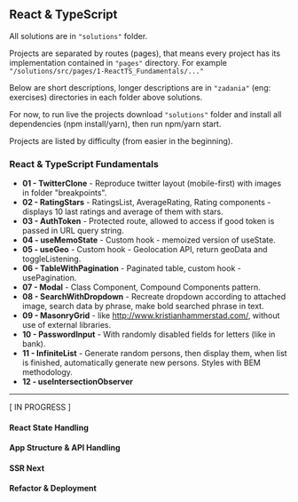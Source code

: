 ## React & TypeScript

All solutions are in `"solutions"` folder.

Projects are separated by routes (pages), that means every project has its implementation contained in `"pages"` directory. For example `"/solutions/src/pages/1-ReactTS_Fundamentals/..."`

Below are short descriptions, longer descriptions are in `"zadania"` (eng: exercises) directories in each folder above solutions.

For now, to run live the projects download `"solutions"` folder and install all dependencies (npm install/yarn), then run npm/yarn start.

Projects are listed by difficulty (from easier in the beginning).

### React & TypeScript Fundamentals

- **01 - TwitterClone** - Reproduce twitter layout (mobile-first) with images in folder "breakpoints".
- **02 - RatingStars** - RatingsList, AverageRating, Rating components - displays 10 last ratings and average of them with stars.
- **03 - AuthToken** - Protected route, allowed to access if good token is passed in URL query string.
- **04 - useMemoState** - Custom hook - memoized version of useState.
- **05 - useGeo** - Custom hook - Geolocation API, return geoData and toggleListening.
- **06 - TableWithPagination** - Paginated table, custom hook - usePagination.
- **07 - Modal** - Class Component, Compound Components pattern.
- **08 - SearchWithDropdown** - Recreate dropdown according to attached image, search data by phrase, make bold searched phrase in text.
- **09 - MasonryGrid** - like http://www.kristianhammerstad.com/, without use of external libraries.
- **10 - PasswordInput** - With randomly disabled fields for letters (like in bank).
- **11 - InfiniteList** - Generate random persons, then display them, when list is finished, automatically generate new persons. Styles with BEM methodology.
- **12 - useIntersectionObserver**

<hr>

[ IN PROGRESS ]

#### React State Handling

#### App Structure & API Handling

#### SSR Next

#### Refactor & Deployment
